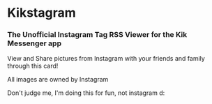 Kikstagram
=====
### The Unofficial Instagram Tag RSS Viewer for the Kik Messenger app

View and Share pictures from Instagram with your friends and family through this card!

All images are owned by Instagram

Don't judge me, I'm doing this for fun, not instagram d:
